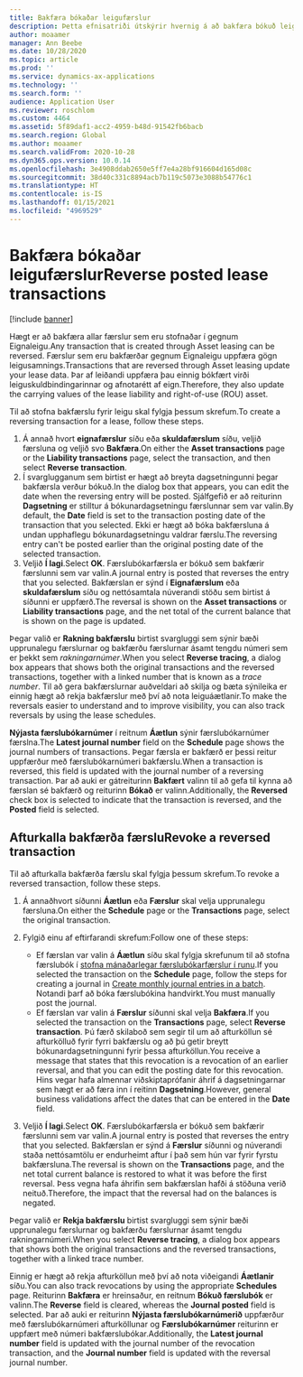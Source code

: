 ```yaml
---
title: Bakfæra bókaðar leigufærslur
description: Þetta efnisatriði útskýrir hvernig á að bakfæra bókuð leiguviðskipti. Hægt er að bakfæra allar færslur sem eru stofnaðar í gegnum Eignaleigu.
author: moaamer
manager: Ann Beebe
ms.date: 10/28/2020
ms.topic: article
ms.prod: ''
ms.service: dynamics-ax-applications
ms.technology: ''
ms.search.form: ''
audience: Application User
ms.reviewer: roschlom
ms.custom: 4464
ms.assetid: 5f89daf1-acc2-4959-b48d-91542fb6bacb
ms.search.region: Global
ms.author: moaamer
ms.search.validFrom: 2020-10-28
ms.dyn365.ops.version: 10.0.14
ms.openlocfilehash: 3e4908ddab2650e5ff7e4a28bf916604d165d08c
ms.sourcegitcommit: 38d40c331c8894acb7b119c5073e3088b54776c1
ms.translationtype: HT
ms.contentlocale: is-IS
ms.lasthandoff: 01/15/2021
ms.locfileid: "4969529"
---
```

# <a name="reverse-posted-lease-transactions"></a><span data-ttu-id="828a3-104">Bakfæra bókaðar leigufærslur</span><span class="sxs-lookup"><span data-stu-id="828a3-104">Reverse posted lease transactions</span></span>

[!include [banner](../includes/banner.md)]

<span data-ttu-id="828a3-105">Hægt er að bakfæra allar færslur sem eru stofnaðar í gegnum Eignaleigu.</span><span class="sxs-lookup"><span data-stu-id="828a3-105">Any transaction that is created through Asset leasing can be reversed.</span></span> <span data-ttu-id="828a3-106">Færslur sem eru bakfærðar gegnum Eignaleigu uppfæra gögn leigusamnings.</span><span class="sxs-lookup"><span data-stu-id="828a3-106">Transactions that are reversed through Asset leasing update your lease data.</span></span> <span data-ttu-id="828a3-107">Þar af leiðandi uppfæra þau einnig bókfært virði leiguskuldbindingarinnar og afnotarétt af eign.</span><span class="sxs-lookup"><span data-stu-id="828a3-107">Therefore, they also update the carrying values of the lease liability and right-of-use (ROU) asset.</span></span>

<span data-ttu-id="828a3-108">Til að stofna bakfærslu fyrir leigu skal fylgja þessum skrefum.</span><span class="sxs-lookup"><span data-stu-id="828a3-108">To create a reversing transaction for a lease, follow these steps.</span></span>

1. <span data-ttu-id="828a3-109">Á annað hvort **eignafærslur** síðu eða **skuldafærslum** síðu, veljið færsluna og veljið svo **Bakfæra**.</span><span class="sxs-lookup"><span data-stu-id="828a3-109">On either the **Asset transactions** page or the **Liability transactions** page, select the transaction, and then select **Reverse transaction**.</span></span>
2. <span data-ttu-id="828a3-110">Í svarglugganum sem birtist er hægt að breyta dagsetningunni þegar bakfærsla verður bókuð.</span><span class="sxs-lookup"><span data-stu-id="828a3-110">In the dialog box that appears, you can edit the date when the reversing entry will be posted.</span></span> <span data-ttu-id="828a3-111">Sjálfgefið er að reiturinn **Dagsetning** er stilltur á bókunardagsetningu færslunnar sem var valin.</span><span class="sxs-lookup"><span data-stu-id="828a3-111">By default, the **Date** field is set to the transaction posting date of the transaction that you selected.</span></span> <span data-ttu-id="828a3-112">Ekki er hægt að bóka bakfærsluna á undan upphaflegu bókunardagsetningu valdrar færslu.</span><span class="sxs-lookup"><span data-stu-id="828a3-112">The reversing entry can't be posted earlier than the original posting date of the selected transaction.</span></span>
3. <span data-ttu-id="828a3-113">Veljið **Í lagi**.</span><span class="sxs-lookup"><span data-stu-id="828a3-113">Select **OK**.</span></span> <span data-ttu-id="828a3-114">Færslubókarfærsla er bókuð sem bakfærir færslunni sem var valin.</span><span class="sxs-lookup"><span data-stu-id="828a3-114">A journal entry is posted that reverses the entry that you selected.</span></span> <span data-ttu-id="828a3-115">Bakfærslan er sýnd í **Eignafærslum** eða **skuldafærslum** síðu og nettósamtala núverandi stöðu sem birtist á síðunni er uppfærð.</span><span class="sxs-lookup"><span data-stu-id="828a3-115">The reversal is shown on the **Asset transactions** or **Liability transactions** page, and the net total of the current balance that is shown on the page is updated.</span></span>

<span data-ttu-id="828a3-116">Þegar valið er **Rakning bakfærslu** birtist svargluggi sem sýnir bæði upprunalegu færslurnar og bakfærðu færslurnar ásamt tengdu númeri sem er þekkt sem *rakningarnúmer*.</span><span class="sxs-lookup"><span data-stu-id="828a3-116">When you select **Reverse tracing**, a dialog box appears that shows both the original transactions and the reversed transactions, together with a linked number that is known as a *trace number*.</span></span> <span data-ttu-id="828a3-117">Til að gera bakfærslurnar auðveldari að skilja og bæta sýnileika er einnig hægt að rekja bakfærslur með því að nota leiguáætlanir.</span><span class="sxs-lookup"><span data-stu-id="828a3-117">To make the reversals easier to understand and to improve visibility, you can also track reversals by using the lease schedules.</span></span>

<span data-ttu-id="828a3-118">**Nýjasta færslubókarnúmer** í reitnum **Áætlun** sýnir færslubókarnúmer færslna.</span><span class="sxs-lookup"><span data-stu-id="828a3-118">The **Latest journal number** field on the **Schedule** page shows the journal numbers of transactions.</span></span> <span data-ttu-id="828a3-119">Þegar færsla er bakfærð er þessi reitur uppfærður með færslubókarnúmeri bakfærslu.</span><span class="sxs-lookup"><span data-stu-id="828a3-119">When a transaction is reversed, this field is updated with the journal number of a reversing transaction.</span></span> <span data-ttu-id="828a3-120">Þar að auki er gátreiturinn **Bakfært** valinn til að gefa til kynna að færslan sé bakfærð og reiturinn **Bókað** er valinn.</span><span class="sxs-lookup"><span data-stu-id="828a3-120">Additionally, the **Reversed** check box is selected to indicate that the transaction is reversed, and the **Posted** field is selected.</span></span>

## <a name="revoke-a-reversed-transaction"></a><span data-ttu-id="828a3-121">Afturkalla bakfærða færslu</span><span class="sxs-lookup"><span data-stu-id="828a3-121">Revoke a reversed transaction</span></span>

<span data-ttu-id="828a3-122">Til að afturkalla bakfærða færslu skal fylgja þessum skrefum.</span><span class="sxs-lookup"><span data-stu-id="828a3-122">To revoke a reversed transaction, follow these steps.</span></span>

1. <span data-ttu-id="828a3-123">Á annaðhvort síðunni **Áætlun** eða **Færslur** skal velja upprunalegu færsluna.</span><span class="sxs-lookup"><span data-stu-id="828a3-123">On either the **Schedule** page or the **Transactions** page, select the original transaction.</span></span>
2. <span data-ttu-id="828a3-124">Fylgið einu af eftirfarandi skrefum:</span><span class="sxs-lookup"><span data-stu-id="828a3-124">Follow one of these steps:</span></span>

    - <span data-ttu-id="828a3-125">Ef færslan var valin á **Áætlun** síðu skal fylgja skrefunum til að stofna færslubók í [stofna mánaðarlegar færslubókarfærslur í runu](create-monthly-journals-batch.md).</span><span class="sxs-lookup"><span data-stu-id="828a3-125">If you selected the transaction on the **Schedule** page, follow the steps for creating a journal in [Create monthly journal entries in a batch](create-monthly-journals-batch.md).</span></span> <span data-ttu-id="828a3-126">Notandi þarf að bóka færslubókina handvirkt.</span><span class="sxs-lookup"><span data-stu-id="828a3-126">You must manually post the journal.</span></span>
    - <span data-ttu-id="828a3-127">Ef færslan var valin á **Færslur** síðunni skal velja **Bakfæra**.</span><span class="sxs-lookup"><span data-stu-id="828a3-127">If you selected the transaction on the **Transactions** page, select **Reverse transaction**.</span></span> <span data-ttu-id="828a3-128">Þú færð skilaboð sem segir til um að afturköllun sé afturkölluð fyrir fyrri bakfærslu og að þú getir breytt bókunardagsetningunni fyrir þessa afturköllun.</span><span class="sxs-lookup"><span data-stu-id="828a3-128">You receive a message that states that this revocation is a revocation of an earlier reversal, and that you can edit the posting date for this revocation.</span></span> <span data-ttu-id="828a3-129">Hins vegar hafa almennar viðskiptaprófanir áhrif á dagsetningarnar sem hægt er að færa inn í reitinn **Dagsetning**.</span><span class="sxs-lookup"><span data-stu-id="828a3-129">However, general business validations affect the dates that can be entered in the **Date** field.</span></span> 

3. <span data-ttu-id="828a3-130">Veljið **Í lagi**.</span><span class="sxs-lookup"><span data-stu-id="828a3-130">Select **OK**.</span></span> <span data-ttu-id="828a3-131">Færslubókarfærsla er bókuð sem bakfærir færslunni sem var valin.</span><span class="sxs-lookup"><span data-stu-id="828a3-131">A journal entry is posted that reverses the entry that you selected.</span></span> <span data-ttu-id="828a3-132">Bakfærslan er sýnd á **Færslur** síðunni og núverandi staða nettósamtölu er endurheimt aftur í það sem hún var fyrir fyrstu bakfærsluna.</span><span class="sxs-lookup"><span data-stu-id="828a3-132">The reversal is shown on the **Transactions** page, and the net total current balance is restored to what it was before the first reversal.</span></span> <span data-ttu-id="828a3-133">Þess vegna hafa áhrifin sem bakfærslan hafði á stöðuna verið neituð.</span><span class="sxs-lookup"><span data-stu-id="828a3-133">Therefore, the impact that the reversal had on the balances is negated.</span></span>

<span data-ttu-id="828a3-134">Þegar valið er **Rekja bakfærslu** birtist svargluggi sem sýnir bæði upprunalegu færslurnar og bakfærðu færslurnar ásamt tengdu rakningarnúmeri.</span><span class="sxs-lookup"><span data-stu-id="828a3-134">When you select **Reverse tracing**, a dialog box appears that shows both the original transactions and the reversed transactions, together with a linked trace number.</span></span>

<span data-ttu-id="828a3-135">Einnig er hægt að rekja afturköllun með því að nota viðeigandi **Áætlanir** síðu.</span><span class="sxs-lookup"><span data-stu-id="828a3-135">You can also track revocations by using the appropriate **Schedules** page.</span></span> <span data-ttu-id="828a3-136">Reiturinn **Bakfæra** er hreinsaður, en reitnum **Bókuð færslubók** er valinn.</span><span class="sxs-lookup"><span data-stu-id="828a3-136">The **Reverse** field is cleared, whereas the **Journal posted** field is selected.</span></span> <span data-ttu-id="828a3-137">Þar að auki er reiturinn **Nýjasta færslubókarnúmerið** uppfærður með færslubókarnúmeri afturköllunar og **Færslubókarnúmer** reiturinn er uppfært með númeri bakfærslubókar.</span><span class="sxs-lookup"><span data-stu-id="828a3-137">Additionally, the **Latest journal number** field is updated with the journal number of the revocation transaction, and the **Journal number** field is updated with the reversal journal number.</span></span>
